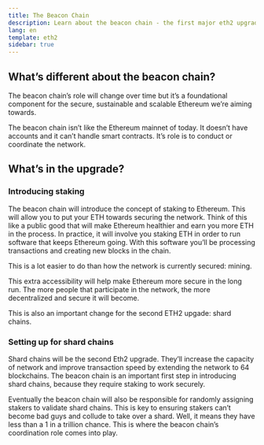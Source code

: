 ```yaml
---
title: The Beacon Chain
description: Learn about the beacon chain - the first major eth2 upgrade to Ethereum.
lang: en
template: eth2
sidebar: true
---
```


## What’s different about the beacon chain?

The beacon chain’s role will change over time but it’s a foundational component for the secure, sustainable and scalable Ethereum we’re aiming towards.

The beacon chain isn’t like the Ethereum mainnet of today. It doesn’t have accounts and it can’t handle smart contracts. It’s role is to conduct or coordinate the network.

## What’s in the upgrade?

### Introducing staking

The beacon chain will introduce the concept of staking to Ethereum. This will allow you to put your ETH towards securing the network. Think of this like a public good that will make Ethereum healthier and earn you more ETH in the process. In practice, it will involve you staking ETH in order to run software that keeps Ethereum going. With this software you’ll be processing transactions and creating new blocks in the chain.

This is a lot easier to do than how the network is currently secured: mining.

This extra accessibility will help make Ethereum more secure in the long run. The more people that participate in the network, the more decentralized and secure it will become.

This is also an important change for the second ETH2 upgade: shard chains.

### Setting up for shard chains

Shard chains will be the second Eth2 upgrade. They’ll increase the capacity of network and improve transaction speed by extending the network to 64 blockchains. The beacon chain is an important first step in introducing shard chains, because they require staking to work securely.

Eventually the beacon chain will also be responsible for randomly assigning stakers to validate shard chains. This is key to ensuring stakers can’t become bad guys and collude to take over a shard. Well, it means they have less than a 1 in a trillion chance. This is where the beacon chain’s coordination role comes into play.
